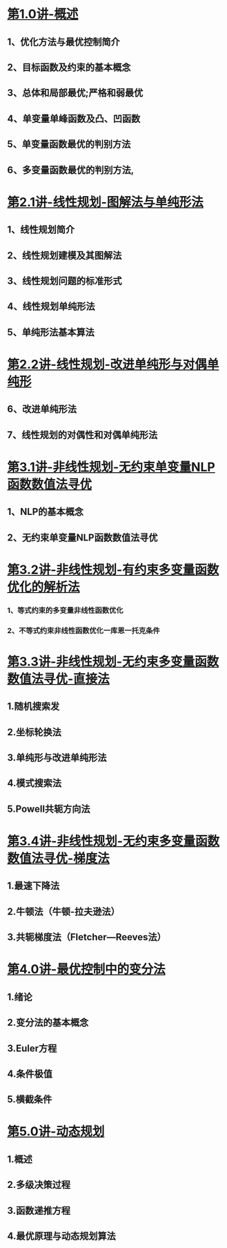# [第1.0讲-概述](./Course_Slides/第1.0讲-概述.pdf)
## 1、优化方法与最优控制简介
## 2、目标函数及约束的基本概念 
## 3、总体和局部最优;严格和弱最优
## 4、单变量单峰函数及凸、凹函数
## 5、单变量函数最优的判别方法
## 6、多变量函数最优的判别方法,
# [第2.1讲-线性规划-图解法与单纯形法](./Course_Slides/第2.1讲-线性规划-图解法与单纯形法.pdf)
## 1、线性规划简介
## 2、线性规划建模及其图解法
## 3、线性规划问题的标准形式
## 4、线性规划单纯形法
## 5、单纯形法基本算法
# [第2.2讲-线性规划-改进单纯形与对偶单纯形](./Course_Slides/第2.2讲-线性规划-改进单纯形与对偶单纯形.pdf)
## 6、改进单纯形法
## 7、线性规划的对偶性和对偶单纯形法
# [第3.1讲-非线性规划-无约束单变量NLP函数数值法寻优](./Course_Slides/第3.1讲-非线性规划-无约束单变量NLP函数数值法寻优.pdf)
## 1、NLP的基本概念
## 2、无约束单变量NLP函数数值法寻优
# [第3.2讲-非线性规划-有约束多变量函数优化的解析法](./Course_Slides/第3.2讲-非线性规划-有约束多变量函数优化的解析法.pdf)
### 1、等式约束的多变量非线性函数优化
### 2、不等式约束非线性函数优化一库恩一托克条件
# [第3.3讲-非线性规划-无约束多变量函数数值法寻优-直接法](./Course_Slides/第3.3讲-非线性规划-无约束多变量函数数值法寻优-直接法.pdf)
## 1.随机搜索发
## 2.坐标轮换法
## 3.单纯形与改进单纯形法
## 4.模式搜索法
## 5.Powell共轭方向法
# [第3.4讲-非线性规划-无约束多变量函数数值法寻优-梯度法](./Course_Slides/第3.4讲-非线性规划-无约束多变量函数数值法寻优-梯度法.pdf)
## 1.最速下降法
## 2.牛顿法（牛顿-拉夫逊法）
## 3.共轭梯度法（Fletcher—Reeves法）
# [第4.0讲-最优控制中的变分法](./Course_Slides/第4.0讲-最优控制中的变分法.pdf)
## 1.绪论
## 2.变分法的基本概念
## 3.Euler方程
## 4.条件极值
## 5.横截条件
# [第5.0讲-动态规划](./Course_Slides/第5.0讲-动态规划.pdf)
## 1.概述
## 2.多级决策过程
## 3.函数递推方程
## 4.最优原理与动态规划算法
